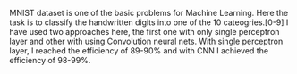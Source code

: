 MNIST dataset is one of the basic problems for Machine Learning.
Here the task is to classify the handwritten digits into one of the 10 cateogries.[0-9]
I have used two approaches here, the first one with only single perceptron layer and other with using Convolution neural nets.
With single perceptron layer, I reached the efficiency of 89-90% and with CNN I achieved the efficiency of 98-99%. 
